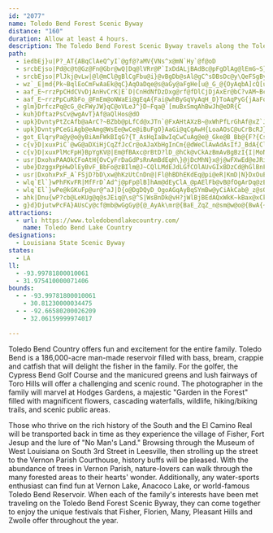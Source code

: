 ```yaml
---
id: "2077"
name: Toledo Bend Forest Scenic Byway
distance: "160"
duration: Allow at least 4 hours.
description: The Toledo Bend Forest Scenic Byway travels along the Toledo Bend Reservoir and the towns of Stanley, Mansfield, Zwolle, Many, Anacoco, Leesville, and Beaver.
path:
  - iedbEj}u|P?_AT{ABqClAeQ^yI`@gf@?aMV{VNs^x@mN`Hy`@f@oD
  - srcbEjso|Pd@c@t@Gz@Fn@Gbr@wQ|Dq@lVRr@P`IxDdALjBAdBc@pFgDlAg@lEmG~S}\fDoEnYcYr\_]dKeNfCgEdA{Bz@qDpUmmAdAmGF{@FcLLg_CBu@TcAp@yAdKiS|EiKb@{CBeCTaFNeA^mAjG{JbD_Fx@{@nIkF`LiGfGqBlo@}MdCyAn@o@nAiBh@qA`@{A|BeMnB{Mf@{BpAeCd]u`@xA}B`@gAv@mDlBcYd@mEf@mC`AeClWyc@rAsCr@gDJ_AHoEF{PHqFDmAh@{En@uCjAkDn@wAhBiClAwA`V}T|tBsnBxb@ka@`WkUft@oq@j}@}x@bj@sh@`G{D`EwAzE_@dYGxbA^xcAW~NGp@GzBw@hBqBf@s@h@mAtAgFrBcL|AaFnJmPjCkDbC_Aj@G`DVbI`DfCv@lBZvBJz_AInCO`AWv@[bF_EjAs@`l@ed@|PcMfUgQnBeAjBa@zD?l{@rCfECrw@sT`BYhBIxADbDdAtNtH~D|AjBTzCBxAQtBk@|DsBpE{E`AyAlAkAzCsB~@MfRYpdAGbD`@pDrB~ElHrCxC|A~@lBf@nC`@`DGbBYjC_AxCgCbByB|O{QrEsEbF_EvIiGrB_E~@aExIgp@dEqYZ_Bx@_C|AwBxDsB~IwDxB{B~B}DxFcMfDoEtD_DlWuPlDyCjDoFdIsQjCuE|AaBb_@uZz@sAv@mBn@eCbNcvAhAoI`@sAxAqCxl@q`ApA_BnBuA|Aq@~EsAhYuGpI}BrEmB~FsDjFaF|p@}v@rCsC|@q@`B{@ze@sQjH{BdBKdLEbDYvA_@lCoAhAcArB{BlByEbIq`@nGcUr@mET}CHeCDsGViIJ}@tAeF|RyZhAyAfBuAbDcAlCGb_@l@lDLfMvExANfCAfHw@hBElBTbC`AtEnEvIxJ|AxAxDrC~DlBxA^fGxCfBpAtHpJ~DvDhDnClKlFzIfFfMlInGdCpLzCnGl@~HA`HmApDwAhgAiq@fGaDvXgLfGaCfAQ~ASn]KtAKf[iH^WdFu@pGQ`{BlM~AOpB_@b]kJhX_F`CQ`CAtBJ`h@tDvBGp@W|@k@n@u@x@kBZgC~@{Dr@oAhAs@dA[pDk@vQ{B~AN`Bb@rAn@xAvAz@zBpApFx@hCp@pAp@l@~DfB~ApAnD~DrBfAlBLhAMjFuC`AObc@V~@B
  - srcbEjso|PlJkj@vLw|@l@mCl@gBlCgFbu@i}@vBgDb@sAl@gC^sDBsDc@y\QeFSgByQydA}@_Gc@uFIeHAmJR{dACoO]gFk@sEkBgHqByFeOy`@wOyc@aq@yhB}@aDc@kDIyBCiQLgHtB_\nCk]f@kJDiJe@ej@F{Ad@kDjDkMb@kBXsBN{D@qCMwOg@mEgB_HiPik@kLo]{AcF]iB_@oEGsCBge@UmJuB}YeA{LcDgf@eKarAEiPLuTI{Cu@uFuA}EiBoDkDeDaBqAcOcIqCeC_E{Ewn@uy@uAaB_CyBcBmAmFqCk|@k\gHuCgXiRkk@q_@sGgF_DmEiAkCc@sAsDiOo@gJCyCHmJn@{GLgDF{GEaHO}A_@{Ae@wAkBoD[sAUkCIcIUmEI}@y@_CYg@eAeAoB{@mEWqh@PDiLM{F?gQ[ox@iAyH}AkNoCwa@cBiKy@qCiEoL_K}RiDgG_FgKgAaCcBaF_DgMgDcTs@aDiGe_@SwBIaCBeFh@sYHsP{C{lA_@gIe@uDy@qC}FgPc@{Bi@iGyAks@?s]FwOq@mLg@sEqJam@{@gGsBcLsEi[U_D}Dqx@YgEo@yFi@gDaJsb@cHi^
  - wz`_E|md{Pk~BqlEoCmFwAaEk@qC}AqOaDqe@s@aGy@aFgHe[u@_G_@{OyAqbA]cQ[uFmOsi@w@gGAgELaDj@gFbMe|@
  - aaf_E~rrzPpCHdCVvDjAnHvCrK|E`D|CnHdNfDzDxg@rf@fDlCjDjAxEr@bC?vAM~Bc@jBm@rAq@lH{E`CmBrCaD|A}BjBaBbDsBhK_FzEgAzc@mAlFYbJ_C|DaBtMyGlEeCbCgBfCeCxA_Cl@aC^q@|@iDh@sFI_GSaCqRozAQ{BaAkEiBgFaJ_UeAeDg@{CG_GNmClF{TPmAN_B|@}Rd@sDf@eCpEcNt@gDNmB@wAg@kNcAoVm@qFs@iCmB{DgBuBkJeI{AeAgEsAeBWuNPwD]mEyA}N{JyBoBqAcBkCoGcAuEe@qEIcGIso@HaHz@mFn@eB`DyEvAiApSgNlF_DrDyAdBa@zFq@xBKpAJxAGlJL`EElBRpBp@tAn@hNtNzUtP|ChAhLfCjBr@bIrDxJfF`Bj@fHxBbJzBjLjDpBRzA@|CSpDgAvC}B~[u_@lCqBvAe@pAY|BKfBDrRrElGdB`F`D|AjBvBfDdHvQ|CdHxBfDzLzNbAx@hErBrD^`NFfyBOnOIvBS|Bk@rBgAvIaGnB}AbC{ChGuLvHgMpAgBvHgFtTiSjCuCjNgRtAyApAmApJoG`RgQjCyA~GsBpAs@dAw@`c@md@lAm@rCs@lVX`BRxAf@bF|DtBvBjCdAhBVnADrAQ`B_@rDa@fQmApDw@tA_ApAyAhAeBt@aCt@eEX}IP_B^_B`B{CtAkAxAs@pAWlAMlTEtHm@rA_@vCyAdFuIrCaDlAi@|A[fBKjC@lRs@xDi@|E}AzDaBxCw@nGgAzH_@|J?vAShBk@lA{@zA}AvCgGjAaBpAgAdBy@hT_DxBk@tCsAjDkC~AyAtAmBjLeWzC}DnCuB|A{@bBq@lFw@nAGzKJfb@CnDVvF`B|@b@vGnD~CrBlB|A~BlCfJ|MbAfBt@rB~A`GpBpGlAfC`AxAzCxCbH~EfBxAzAlB|AlChAtCl@rBrClGvDlFtDrDpA~@jDfBxAj@xDfAnDl@dfAzP~JjBlq@lKvrB~\fOlCx@@`VvDvUdEfeArP~BNtBKbHgA
  - aaf_E~rrzPpCuRbFo_@FmEm@oNWaEi@gEqA{Fai@whByGqVyAqH_D}ToAqPyG{jAaFq~@i@_Iu@mFkDcNcEeLwIeXoFiQeWkw@uOeg@kBmJaCqQeAsGq@qCw@gBq@gAoCeCem@se@cEoCkCcAmCs@{]aEgGmAwLkDqDmBqBeCiPs^mAgD}@mFm@_Go@eEiAcDcPc[iBmGWsBYsF`BeZMyDq@aEiAgDyHmLeK{R_GcKcCeBuEuAmBU_RY{Ea@mDqBkDiDe@_Aq@mAyB_H_AsDuPuj@kBeDaJiMmBsD
  - glm}DrfczPq@cG_@cFWyJW}qC@oVLeJ^}D~Fqa@`[muBxSmqAhBwJh@eDR{C
  - kuh}DftazPsCv@wgAvT}Af@aQlHos@dO
  - upk}DvntyPtZcAfb@aArC?~BZbb@pLfCd@xJTn`@FxAHtAXzB~@xWhPfLrGhAf@xZ`JdBz@dr@|m@xCxAlOtE|ClAbClBpO`OjB`A`CVrAGpA]pFgBtD_Bl}AmbAhQsKlFmDrvA}|@hKmGhAg@~Be@xsBiV~KyAdZgDb]gEvRhf@bCvGfa@aGdJiAjb@oBrC@ln@jFdHd@zB@rVw@jxBaF~\jEp\d@ps@nJbg@dBrCRjCx@`B~@dA`A`B~Bh@fAdBrI`@dAj@x@|@x@jBjAbD~@~HLbIKha@_Ari@_AdGDtd@lM`OzEvC`@zBApAQnQaDfa@mG|Lk@rHXhr@bEtEHvAUzUeHtHiBrPqCjMeC`XcEdFs@tBEtBNnBd@bMfDz\jIxMtA|[rCrBBlRe@|ELlGp@b]FrJ~@jDf@pE|@bEnAbCh@pAFfKJtEj@xCLrWEjTf@dXSjAD~CfCt@~@lMfK~BfAhBb@jb@LhAEnJgApEQrMxAjMzBlIjBfC^hCBlcBcDhKe@nHNr@HdAGZm@
  - upk}DvntyPCeGiAgb@eAmg@WsEe@wCe@iBuFgO}AaGi@qCgAwH{LoaAOsC@uCrBcRJ}CI{CMeAq@yCw@uBcBkCaBeBwVqSmHoFiHsDcYyKmBmAw@s@{AwB}Tm^gx@yqA}AcDg@iByAoIiJcn@iAeDmKoWw\s{@g@}A}@oE]gCOeDS{e@JkOBeWCsAYgDSeBgSkhAq@gCkAoDiFaMmEsJuAcEU_B_@kDSoEiEqiAu@{H_Ic_@aA_CkBgCoA_AyBu@qIeBqBaAgB_Bw@mAi@wAg@aCUsCB{E
  - got_ElqryPa@y@o@yBiAmFWkBIqG?{T_AsHqIaBwIqCwCuAg@e@_Gke@B_Bb@{F?{Cs@yByEgEyAeBm@yAe@sBWmB_AgCkEsEc\oUmAkBiEaJ}UkSwB}AmLwJiAmAoPwWsLmQoC_DmMoLaFyF_IoMuIwP}G_OqA{DGa@eBiWaBmIyZmiAuA_E{FqT_DmK_DgJgHkQuTkg@yA{DaBoFwOcl@_Qud@cC_GuAaCcCmDyEeE}EmCuDyAaMyFyBmAoGaFmd@gc@kk@{m@uAeB{ByDmEiJaByCcCyDgGsH_BgBiCmBaNkI_B}AgEgF_CwEsJ_\aBgFy@eBiAsB_DaEuImJ_FmG_DuFmAgDcBwGoEwZa@oByAkFqBiFoCkF}LwPwEuHcg@c_AyBmCyAyAoEyC_FuAoP_BqCo@eBi@qC_BgEyC_Y}SyDESEiPyKgBuA_DyCeAyAsFuLkPs\oR_a@wEyK}AeEgCcJyAoGgA}Fk@mEaEq`@sIcu@cKe{@eA_HcA}EqUe~@eAiCmAoI[kE{BkaAGwEFeCZmDZsA|Hw[pAoGf@mDTeDB_IOiE
  - c{v}D|xuxPiC`@wG@aDXiHjCqZfJcCr@oAJaXbHgInCm{@dWeClAwAdAsIfJ_BdA{ClAmB^wAJ_Yx@cDf@}Af@aBv@kClBsN|NoWvXyJzJuGjHyg@zh@m@d@yWbYsBxAyCrAqAZaU~DkBf@eEvBmB~AkBtBuAjCy@lBk@tBq@|DkGdy@_@xCiAlEeBtDuCvDeBrAi@p@gE`BcOzEaYrIcEzA{AdAqApA}ObUeC`E{BfCcBpAq[tMyElAcG~@kFf@yPxDsF`BeE~BoDdDmD~DqBzDeArAsGfGwGlEmZrNeNvHu_@fReAn@_EhAaDf@yBLoGhAoKxB}Ar@wA~@}^zd@uCrEcCfDoBlBiBvA}DtBsTnJgG|C}FtBmJ`EsCp@}F^gSYcG?cFRyKxBeJ`EsGjDoq@`e@kCr@a^pFmWhEwJlA{P|Cgx@`M{KzAeBd@oEp@mDLoH]kSpAwC_@uJaDaBWyCEuSJsf@BmNH}TAidAsHgTmAey@zBoCPeF|@aErAwDlBuElEgJ`KiBbAwBp@mIjAed@zHgHx@cYLqDMwAYwAa@yAu@cDwBcCc@aCDgGrAyCXgL?sBJaAV_MzAiG?w\`AwCAiLeA}ImAih@aNqWoGsL_@eF`@aErAsC~AuBrBsAfBaAjB{DlLcGjTcCrGmA~AaElCyZtPwDzCiApAq@zCu@lG[~Am@pBiBrCoHhJ}JnKaArBuBlHkCrLmEjQ_@`Ai@v@s@j@{An@gE\
  - c{v}D|xuxPlMcFpH}BpYgKV@|Em@fBAxc@rBtD?lD_@hCk@vCkAzBmAvBgBzI{I|MoNjDcE|BgDxEsFjGsFvlEc_D`BcBxAqBdAmBdBwEfFaXdFc[j@qB`AyBpAmBxA_BzAgApfAkv@zDeEhBmCdKcR`BeCtA_BbGoEfC}BhHgJvDuDdEsCpO}H
  - usr|DxohxPAAOkCFoAtH{OvCyFrDaGdPsRnAmBdEqH\}@jDcMhN}x@j@wFXwEd@eJRiJl@eLhAcLhFc\CgASsCf@uDL]jAg@Lg@`E_Vz@uMl@yYy@eGv@uHn@aEn@{Ih@eElCqOzHw^tA{DrHaOrBrBhAl@dGpAvHnB|C^t[pCn\j@fUbA@?
  - ube}DzggxPpHwDlEyBvF_BbFo@zBIlm@J~CQlLMdEJdLGfCOlAUvGIxBDzCd@hGlBnFdAvQ^VGfcAxOpExAbZxK~GfB|Fx@`DDdCSzVuElWsCbVeD~BMfB@j_BnOvv@`In\xCdCJvCCbDU`IqA
  - usr|DxohxPxF_A`FSjD?bD\xw@hKzUtCnDn@|Fl@hBDhEKdEq@pi@eR|KmD|N}DxOuEzHqAEs@De^lA}\Fk{@f@gjBAmLc@eXKoPNqlAH_O?}E
  - wlq`El`}wPhFKvFR|MfFrD`Ad^j@pFp@lB]hAm@dEyClA_@pAElFb@vB@fOgArDq@zEcCvAYh@CrAVlAf@hFfDxBr@|CP|EYt@MvBw@|_@eRve@}WnI_D`YkJvSuJtA_@jR{CjRmCzSaDvLoAp@BtA`@dIfEr@Bt@e@^E`Bp@|E`DbAXpAG~EgCtJ_Dfb@{G|I}BzOuC~BeAd]iTbC_AdBS|^dAp[l@zGr@zj@`JjT~@jTp@tANtBv@pA~@ra@xa@~BxBhBlAbC`ApA\d^hI`F|@xGx@pKjAxDKvy@oMdEc@lId@|Dd@~DrAlTxIpB^rBBjCUhw@mOlDUtA@jDj@|CtAp^`XzAn@xA\xBFz@GnAWnAc@bQmLbMwD`Ca@rAKlKBxT_BjDk@pFsBtAYtAGj{@RlDWzBq@zCmAfhAof@dDkAhdAqQbBUth@eKhVkEhCWlHIlZLjVf@~BE`CUzBq@hAs@`VoPjC{BlAiB~@uBpIuZl@uArAwBzAuApCwAdASnDM~FDfCd@dNnDbHpAlDTbDD|U{B`|@mK`M{DrJmCnAk@xRuLzGsD|FsC~X{KrBa@|Fq@tYsCnDEx@LzBx@xAxAzJfMpAdAvAj@jATfAJpBEdASbDwApIiFnGkC~a@aNx@OfBK|SjA~CElBi@~HoC|_Ak^|AYtAKxA?zC\~GtAngAbVxr@`QnEr@nC`A`JdB|AFlJG|mB_HhBDzAJdB^vTzHzAXt^fEtDBhHc@~@BvBT`E|@lFzAh}Aj`@tL`Cd{@zTfY~Ghh@tM|FlAhg@nMbUjG~a@zJ`lAfZxbApVvc@jL`E`BtcAth@hA~@bBjBzSbWzCxBnc@vM`DbBpAlAb@l@`RnXhArAnA~@zBl@pm@~HpAZxAp@p@n@pAxBd`AzuB~HrPjBnCfBrAhBr@nB^ph@~GhIrAdDXlUdDnGXlb@f@pCNbBT|OxEtB`AhJtI|JxIbE`DpCjCYtJwBzVS|D?@
  - wlq`El`}wPe@kGKuFp@ur@^aJ|D{o@DgDQyD_OgoAGqAyBqSYmBw@yCiAkCab@_z@sOu[
  - ahk|Dnu{wP?cb@LeKUg@q@sJEiq@\s@^S|WsBnDk@vH?jWlBjBEdAQxWkK~kBax@xCkC|SqTdGgHjLiMd`@ur@lLuQlI_GpToN~AsAfTgc@xBkDxFuHjB_BfDiB~VaJ~CsAtAkA|@yAb@eBJ{C_@}ZNowBBazCSuEwBkOS}Cc@yt@q@ii@y@aqASgOyEscBeA{OUuFkEuyAo@}QwCwgACeFFiB\gDz@sFp@cCjDiJz[c{@|Le[xWor@`JcUv^kaAxJeVlIiUpRkf@xFiPtH{RhE}JvGmPnUon@J_ANeDP}NDoSToJbBw]fG{hAZ}@`A_BxVe\jL}OdAmAvd@}[bf@ea@dCyBxAmB|Rar@zFcTlBsFtLgb@bCsHbJq[jTcn@fGuSdMu[bM__@ToBEyMNyB`DeTfPkaABsAi@kGBmBrB{k@VgDt@{ChAqC`ByBnScThBuBxXek@`AgDlYejArBiH`cAwfC``@qaAtu@skBp_EgaKdD{ItEeKh@s@jBmBhM{Hp@q@t@eAv@uCLkBF}N
  - g}d}DjutwPcFA}AUsCy@cf@mb@wGgGy@{@_AyAk\mr@{BaE_ZqZ_n@sm@w@o@{BwA{~@{f@{DiCiAiAy@sAq@cB_@cB{Du^i@oC_CwGy@}DyFoc@}@oDi@_BiBmD_AqAaGuF}IsHeE}C_EoDkC}A{DyAo`@eIeAY{BmAmAkAoSoVco@}v@aRkTsCyDiAaCeBwEaBwGmIuYiEoNmByHcIsWkBmHsJk\eI{Y{Pil@m]w_AkCgG_J}P_CaFq@kBO{BHyS]cE[}A}Vc{@yAaDeLcPmBgDM_B\iJDiOe@mNjDw[nB}SReESgDa@sC_HcZky@akDqg@grBaAeBgm@{y@}a@uj@mC_CwBaA_Ds@_CK{AD_ZfCwk@tFoCAqASoAi@kB{AcCgDopAgpB{Xmb@mA}AyNiNmj@yg@so@sm@y\eUaoB{pAgLsHoEuBeKwBqGaBiHmAyOeD_SoEuKwBkBW{C{@}G{AmKsBqBQeFMwbAoA}BIu@UeAi@i@k@c@y@qHwTqDsJqAuFkB}EqPqTqAyCq@aEsCk`A?eChD{a@tBwXXsBz@}Ch@u@xAqAxA{BzAaKl@_H~Bw{@\kBz@cBt@wBf@mDCyAg@wH]_Eg@eBiAeBsJuCqAq@aAsAe@aCCoT\eE|@iEtEuObDsFlB_ErDiUz@yCl@gAxFmN|@oC`@yCBw@UgCg@{AkK{Uc@_CU{BKuDDkh@DeA`@uBvBsFrHoPJmBBqEK}I?aIJkDNoBzAgIjDaUZyHs@ct@oBsc@qAqVk@aCeE}Ge@uAuFea@G_AFkAdBwI@sAG}Aq@uDgIuRw@yCq@_HuAg]UsBw@qDy@{BKs@gA_B_DeD{EuC
attractions:
  - url: https://www.toledobendlakecountry.com/
    name: Toledo Bend Lake Country
designations:
  - Louisiana State Scenic Byway
states:
  - LA
ll:
  - -93.99781800010061
  - 31.975410000071406
bounds:
  - - -93.99781800010061
    - 30.81230000034475
  - - -92.66580200026209
    - 32.06159999974017

---
```


Toledo Bend Country offers fun and excitement for the entire family. Toledo Bend is a 186,000-acre man-made reservoir filled with bass, bream, crappie and catfish that will delight the fisher in the family. For the golfer, the Cypress Bend Golf Course and the manicured greens and lush fairways of Toro Hills will offer a challenging and scenic round. The photographer in the family will marvel at Hodges Gardens, a majestic "Garden in the Forest" filled with magnificent flowers, cascading waterfalls, wildlife, hiking/biking trails, and scenic public areas.

Those who thrive on the rich history of the South and the El Camino Real will be transported back in time as they experience the village of Fisher, Fort Jesup and the lure of "No Man's Land." Browsing through the Museum of West Louisiana on South 3rd Street in Leesville, then strolling up the street to the Vernon Parish Courthouse, history buffs will be pleased. With the abundance of trees in Vernon Parish, nature-lovers can walk through the many forested areas to their hearts' wonder. Additionally, any water-sports enthusiast can find fun at Vernon Lake, Anacoco Lake, or world-famous Toledo Bend Reservoir. When each of the family's interests have been met traveling on the Toledo Bend Forest Scenic Byway, they can come together to enjoy the unique festivals that Fisher, Florien, Many, Pleasant Hills and Zwolle offer throughout the year.
